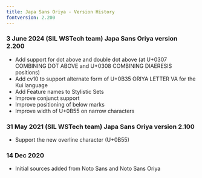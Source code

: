 ```yaml
---
title: Japa Sans Oriya - Version History
fontversion: 2.200
---
```


### 3 June 2024 (SIL WSTech team) Japa Sans Oriya version 2.200

- Add support for dot above and double dot above (at U+0307 COMBINING DOT ABOVE and U+0308 COMBINING DIAERESIS positions)
- Add cv10 to support alternate form of U+0B35 ORIYA LETTER VA for the Kui language
- Add Feature names to Stylistic Sets
- Improve conjunct support
- Improve positioning of below marks
- Improve width of U+0B55 on narrow characters

### 31 May 2021 (SIL WSTech team) Japa Sans Oriya version 2.100

- Support the new overline character (U+0B55)

### 14 Dec 2020

- Initial sources added from Noto Sans and Noto Sans Oriya

